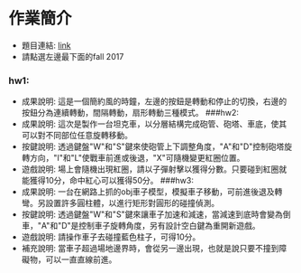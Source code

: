 # **作業簡介**
- 題目連結: [link](http://web.cse.ttu.edu.tw/jmchen/cg.htm)
- 請點選左邊最下面的fall 2017
### hw1:
- 成果說明: 這是一個簡約風的時鐘，左邊的按鈕是轉動和停止的切換，右邊的按鈕分為連續轉動，間隔轉動，扇形轉動三種模式。
###hw2:
- 成果說明: 這次是製作一台坦克車，以分層結構完成砲管、砲塔、車底，使其可以對不同部位任意旋轉移動。
- 按鍵說明: 透過鍵盤"W"和"S"鍵來使砲管上下調整角度，"A"和"D"控制砲塔旋轉方向，"I"和"L"使戰車前進或後退，"X"可隨機變更紅圈位置。
- 遊戲說明: 場上會隨機出現紅圈，請以子彈射擊以獲得分數。只要碰到紅圈就能獲得10分，命中紅心可以獲得50分。
###hw3:
- 成果說明: 一台在網路上抓的obj車子模型，模擬車子移動，可前進後退及轉彎。另設置許多圓柱體，以進行矩形對圓形的碰撞偵測。
- 按鍵說明: 透過鍵盤"W"和"S"鍵來讓車子加速和減速，當減速到底時會變為倒車，"A"和"D"是控制車子旋轉角度，另有設計空白鍵為重開新遊戲。
- 遊戲說明: 請操作車子去碰撞藍色柱子，可得10分。
- 補充說明: 當車子超過場地邊界時，會從另一邊出現，也就是說只要不撞到障礙物，可以一直直線前進。